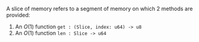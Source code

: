 A slice of memory refers to a segment of memory on which 2 methods are provided:
1. An $O(1)$ function `get : (Slice, index: u64) -> u8`
2. An $O(1)$ function `len : Slice -> u64`